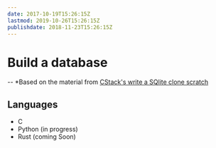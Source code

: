 ```yaml
---
date: 2017-10-19T15:26:15Z
lastmod: 2019-10-26T15:26:15Z
publishdate: 2018-11-23T15:26:15Z
---
```


# Build a database

-- *Based on the material from [CStack's write a SQlite clone scratch](https://cstack.github.io/db_tutorial/)

## Languages

* C 
* Python (in progress)
* Rust (coming Soon)